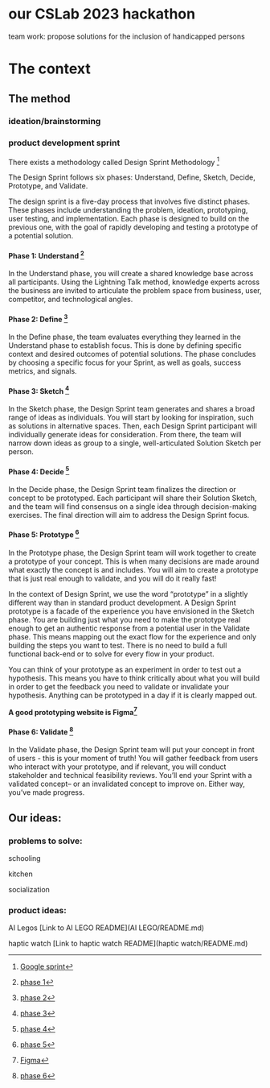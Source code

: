 # our CSLab 2023 hackathon
team work: propose solutions for the inclusion of handicapped persons

# The context



## The method

### ideation/brainstorming



### product development sprint 

There exists a methodology called Design Sprint Methodology [^1]

The Design Sprint follows six phases: Understand, Define, Sketch, Decide, Prototype, and Validate. 

The design sprint is a five-day process that involves five distinct phases. These phases include understanding the problem, ideation, prototyping, user testing, and implementation. Each phase is designed to build on the previous one, with the goal of rapidly developing and testing a prototype of a potential solution.

#### Phase 1: Understand [^2]

In the Understand phase, you will create a shared knowledge base across all participants. Using the Lightning Talk method, knowledge experts across the business are invited to articulate the problem space from business, user, competitor, and technological angles. 

#### Phase 2: Define [^3]

In the Define phase, the team evaluates everything they learned in the Understand phase to establish focus. This is done by defining specific context and desired outcomes of potential solutions. The phase concludes by choosing a specific focus for your Sprint, as well as goals, success metrics, and signals. 

#### Phase 3: Sketch [^4]

In the Sketch phase, the Design Sprint team generates and shares a broad range of ideas as individuals. You will start by looking for inspiration, such as solutions in alternative spaces. Then, each Design Sprint participant will individually generate ideas for consideration. From there, the team will narrow down ideas as group to a single, well-articulated Solution Sketch per person. 

#### Phase 4: Decide [^5]

In the Decide phase, the Design Sprint team finalizes the direction or concept to be prototyped. Each participant will share their Solution Sketch, and the team will find consensus on a single idea through decision-making exercises. The final direction will aim to address the Design Sprint focus. 

#### Phase 5: Prototype [^6]

In the Prototype phase, the Design Sprint team will work together to create a prototype of your concept. This is when many decisions are made around what exactly the concept is and includes. You will aim to create a prototype that is just real enough to validate, and you will do it really fast!

In the context of Design Sprint, we use the word “prototype” in a slightly different way than in standard product development. A Design Sprint prototype is a facade of the experience you have envisioned in the Sketch phase. You are building just what you need to make the prototype real enough to get an authentic response from a potential user in the Validate phase. This means mapping out the exact flow for the experience and only building the steps you want to test. There is no need to build a full functional back-end or to solve for every flow in your product.

You can think of your prototype as an experiment in order to test out a hypothesis. This means you have to think critically about what you will build in order to get the feedback you need to validate or invalidate your hypothesis. Anything can be prototyped in a day if it is clearly mapped out. 



**A good prototyping website is Figma[^8]**

#### Phase 6: Validate [^7]

In the Validate phase, the Design Sprint team will put your concept in front of users - this is your moment of truth! You will gather feedback from users who interact with your prototype, and if relevant, you will conduct stakeholder and technical feasibility reviews. You’ll end your Sprint with a validated concept– or an invalidated concept to improve on. Either way, you’ve made progress.










## Our ideas:

### problems to solve:

schooling

kitchen

socialization



### product ideas:

AI Legos [Link to AI LEGO README](AI LEGO/README.md)

haptic watch  [Link to haptic watch README](haptic watch/README.md)



[^1]: [Google sprint](https://designsprintkit.withgoogle.com/methodology/overview)

[^2]:[phase 1](https://designsprintkit.withgoogle.com/methodology/phase1-understand)

[^3]:[phase 2](https://designsprintkit.withgoogle.com/methodology/phase2-define)

[^4]:[phase 3](https://designsprintkit.withgoogle.com/methodology/phase3-decide)

[^5]:[phase 4](https://designsprintkit.withgoogle.com/methodology/phase4-decide)

[^6]:[phase 5](https://designsprintkit.withgoogle.com/methodology/phase5-prototype)

[^7]:[phase 6](https://designsprintkit.withgoogle.com/methodology/phase6-validate)

[^8]:[Figma](https://www.figma.com/fr/)




